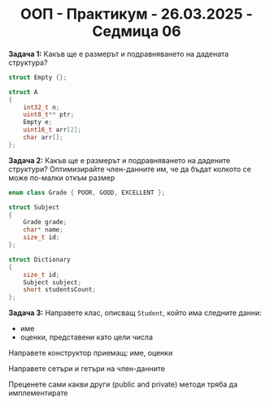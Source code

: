 <h1 align="center">ООП - Практикум - 26.03.2025 - Седмица 06</h1>

**Задача 1:** Какъв ще е размерът и подравняването на дадената структура?

```c++
struct Empty {};

struct A
{
	int32_t n;
	uint8_t** ptr;
	Empty e;
	uint16_t arr[2];
	char arr[];
};
```

**Задача 2:** Какъв ще е размерът и подравняването на дадените структури? Оптимизирайте член-данните им, че да бъдат колкото се може по-малки откъм размер

```c++
enum class Grade { POOR, GOOD, EXCELLENT };

struct Subject
{
	Grade grade;
	char* name;
	size_t id;
};

struct Dictionary
{
	size_t id;
	Subject subject;
	short studentsCount;
};
```

**Задача 3:** Направете клас, описващ `Student`, който има следните данни:
- име
- оценки, представени като цели числа

Направете конструктор приемащ: име, оценки

Направете сетъри и гетъри на член-данните

Преценете сами какви други (public and private) методи тряба да имплементирате
